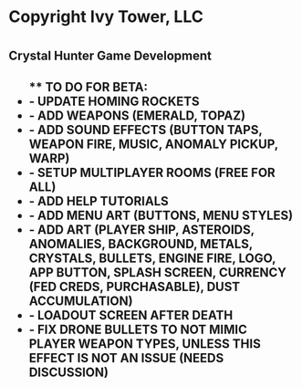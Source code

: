 <h1>Copyright Ivy Tower, LLC<h1>
<h2>Crystal Hunter Game Development<h2>

<ul>** TO DO FOR BETA:

   <li> - UPDATE HOMING ROCKETS </li>
   <li> - ADD WEAPONS (EMERALD, TOPAZ) </li>
   <li> - ADD SOUND EFFECTS (BUTTON TAPS, WEAPON FIRE, MUSIC, ANOMALY PICKUP, WARP) </li>
   <li> - SETUP MULTIPLAYER ROOMS (FREE FOR ALL) </li>
   <li> - ADD HELP TUTORIALS </li>
   <li> - ADD MENU ART (BUTTONS, MENU STYLES) </li>
   <li> - ADD ART (PLAYER SHIP, ASTEROIDS, ANOMALIES, BACKGROUND, METALS, CRYSTALS, BULLETS, ENGINE FIRE, LOGO, APP BUTTON, SPLASH SCREEN, CURRENCY (FED CREDS, PURCHASABLE), DUST ACCUMULATION) </li>
   <li> - LOADOUT SCREEN AFTER DEATH </li>
   <li> - FIX DRONE BULLETS TO NOT MIMIC PLAYER WEAPON TYPES, UNLESS THIS EFFECT IS NOT AN ISSUE (NEEDS DISCUSSION) </li>
   </ul>
